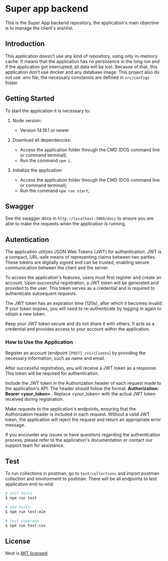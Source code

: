 # Super app backend 

This is the Super App backend repository, the application's main objective is to manage the client's wishlist.

## Introduction

This application doesn't use any kind of repository, using only in-memory cache. It means that the application has no persistence in the long run and if the application got interrupted, all data will be lost. Because of that, this application don't use docker and any database image. 
This project also do not use .env file, the necessary constansts are defined in ```src/configs``` folder.

## Getting Started

To start the application it is necessary to:

1. Node version:
   - Version 14.19.1 or newer

2. Download all dependencies:
   - Access the application folder through the CMD (DOS command line or command terminal);
   - Run the command ```npm i```.

3. Initialize the application:
   - Access the application folder through the CMD (DOS command line or command terminal);
   - Run the command ```npm run start```;

## Swagger
See the swagger docs in ```http://localhost:3000/docs``` to ensure you are able to make the requests when the application is running.

## Autentication 

The application utilizes JSON Web Tokens (JWT) for authentication. JWT is a compact, URL-safe means of representing claims between two parties. These tokens are digitally signed and can be trusted, enabling secure communication between the client and the server.

To access the application's features, users must first register and create an account. Upon successful registration, a JWT token will be generated and provided to the user. This token serves as a credential and is required to authenticate subsequent requests.

The JWT token has an expiration time (120s), after which it becomes invalid. If your token expires, you will need to re-authenticate by logging in again to obtain a new token.

Keep your JWT token secure and do not share it with others. It acts as a credential and provides access to your account within the application.

### How to Use the Application

Register an account (endpoint ```[POST] /v1/clients```) by providing the necessary information, such as name and email.

After successful registration, you will receive a JWT token as a response. This token will be required for authentication.

Include the JWT token in the Authorization header of each request made to the application's API. The header should follow the format: <span style="font-weight:bold"> Authorization: Bearer <your_token> </span>. Replace <your_token> with the actual JWT token received during registration.

Make requests to the application's endpoints, ensuring that the Authorization header is included in each request. Without a valid JWT token, the application will reject the request and return an appropriate error message.

If you encounter any issues or have questions regarding the authentication process, please refer to the application's documentation or contact our support team for assistance.

## Test

To run collections in postman, go to ```test/collections``` and import postman collection and environment to postman. There will be all endpoints to test application end-to-end.

```bash
# unit tests
$ npm run test

# e2e tests
$ npm run test:e2e

# test coverage
$ npm run test:cov
```

## License

Nest is [MIT licensed](LICENSE).
